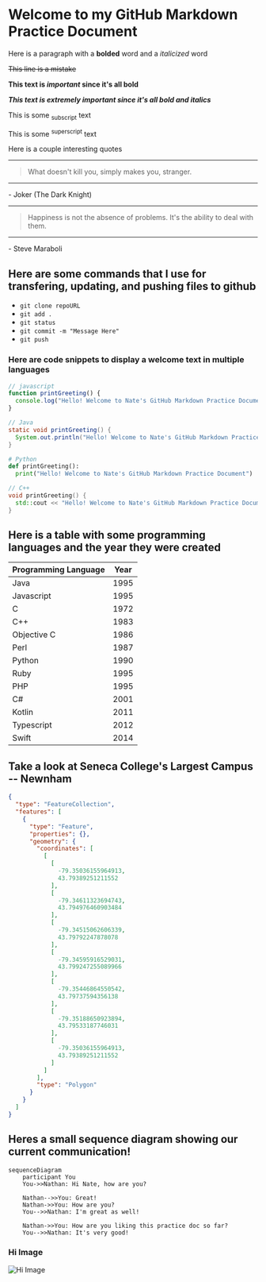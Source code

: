 # Welcome to my GitHub Markdown Practice Document

Here is a paragraph with a **bolded** word and a _italicized_ word

~~This line is a mistake~~

**This text is _important_ since it's all bold**

***This text is extremely important since it's all bold and italics***

This is some <sub>subscript</sub> text

This is some <sup>superscript</sup> text

Here is a couple interesting quotes

---
> What doesn't kill you, simply makes you, stranger.
---
<p>- Joker (The Dark Knight)</p>

---
> Happiness is not the absence of problems. It's the ability to deal with them.
---
<p>- Steve Maraboli</p>


<h2>Here are some commands that I use for transfering, updating, and pushing files to github</h2>

- `git clone repoURL`
- `git add .`
- `git status`
- `git commit -m "Message Here"`
- `git push`

<h3>Here are code snippets to display a welcome text in multiple languages</h3>

``` javascript
// javascript
function printGreeting() {
  console.log("Hello! Welcome to Nate's GitHub Markdown Practice Document");
}
```

``` java
// Java
static void printGreeting() {
  System.out.println("Hello! Welcome to Nate's GitHub Markdown Practice Document");
}
```

``` python
# Python
def printGreeting():
  print("Hello! Welcome to Nate's GitHub Markdown Practice Document")
```

``` cpp
// C++
void printGreeting() {
  std::cout << "Hello! Welcome to Nate's GitHub Markdown Practice Document" << std::endl;
}
```

## Here is a table with some programming languages and the year they were created

| **Programming Language** | **Year** |
| --- | --- |
| Java | 1995 |
| Javascript | 1995 |
| C | 1972 |
| C++ | 1983 |
| Objective C | 1986 |
| Perl | 1987 |
| Python | 1990 |
| Ruby | 1995 |
| PHP | 1995 |
| C# | 2001 |
| Kotlin | 2011 |
| Typescript | 2012 |
| Swift | 2014 |

## Take a look at Seneca College's Largest Campus -- Newnham

```geojson
{
  "type": "FeatureCollection",
  "features": [
    {
      "type": "Feature",
      "properties": {},
      "geometry": {
        "coordinates": [
          [
            [
              -79.35036155964913,
              43.79389251211552
            ],
            [
              -79.34611323694743,
              43.794976460903484
            ],
            [
              -79.34515062606339,
              43.79792247878078
            ],
            [
              -79.34595916529031,
              43.799247255089966
            ],
            [
              -79.35446864550542,
              43.79737594356138
            ],
            [
              -79.35188650923894,
              43.79533187746031
            ],
            [
              -79.35036155964913,
              43.79389251211552
            ]
          ]
        ],
        "type": "Polygon"
      }
    }
  ]
}
```


## Heres a small sequence diagram showing our current communication!

```mermaid
sequenceDiagram
    participant You
    You->>Nathan: Hi Nate, how are you?

    Nathan-->>You: Great!
    Nathan->>You: How are you?
    You-->>Nathan: I'm great as well!
    
    Nathan->>You: How are you liking this practice doc so far?
    You-->>Nathan: It's very good!
```


### Hi Image

![Hi Image](https://s3-eu-west-1.amazonaws.com/tpd/logos/609e3732d83b3800019451d5/0x0.png "Hand waving Hi with Hi text and fingers")

